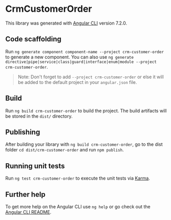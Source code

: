 # CrmCustomerOrder

This library was generated with [Angular CLI](https://github.com/angular/angular-cli) version 7.2.0.

## Code scaffolding

Run `ng generate component component-name --project crm-customer-order` to generate a new component. You can also use `ng generate directive|pipe|service|class|guard|interface|enum|module --project crm-customer-order`.

> Note: Don't forget to add `--project crm-customer-order` or else it will be added to the default project in your `angular.json` file.

## Build

Run `ng build crm-customer-order` to build the project. The build artifacts will be stored in the `dist/` directory.

## Publishing

After building your library with `ng build crm-customer-order`, go to the dist folder `cd dist/crm-customer-order` and run `npm publish`.

## Running unit tests

Run `ng test crm-customer-order` to execute the unit tests via [Karma](https://karma-runner.github.io).

## Further help

To get more help on the Angular CLI use `ng help` or go check out the [Angular CLI README](https://github.com/angular/angular-cli/blob/master/README.md).
